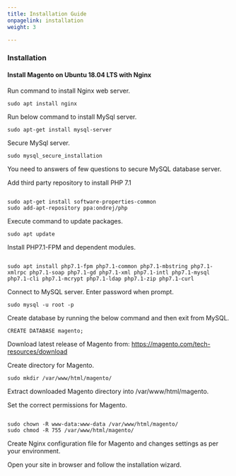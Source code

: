 ```yaml
---
title: Installation Guide
onpagelink: installation
weight: 3

---
```


### Installation

#### Install Magento on Ubuntu 18.04 LTS with Nginx

Run command to install Nginx web server.

 ```
 sudo apt install nginx 
```

Run below command to install MySql server.

 ```
 sudo apt-get install mysql-server
```

Secure MySql server.

 ```
 sudo mysql_secure_installation
```

You need to answers of few questions to secure MySQL database server.

Add third party repository to install PHP 7.1

 ```
 
sudo apt-get install software-properties-common
sudo add-apt-repository ppa:ondrej/php

```

Execute command to update packages.

 ```
 sudo apt update  
```

Install PHP7.1-FPM and dependent modules.

 ```
 
sudo apt install php7.1-fpm php7.1-common php7.1-mbstring php7.1-xmlrpc php7.1-soap php7.1-gd php7.1-xml php7.1-intl php7.1-mysql php7.1-cli php7.1-mcrypt php7.1-ldap php7.1-zip php7.1-curl

```

Connect to MySQL server. Enter password when prompt.

 ```
 sudo mysql -u root -p
```

Create database by running the below command and then exit from MySQL.

 ```
 CREATE DATABASE magento;
```

Download latest release of Magento from: https://magento.com/tech-resources/download

Create directory for Magento.

 ```
 sudo mkdir /var/www/html/magento/
```

Extract downloaded Magento directory into /var/www/html/magento.

Set the correct permissions for Magento.

 ```

sudo chown -R www-data:www-data /var/www/html/magento/
sudo chmod -R 755 /var/www/html/magento/

```

Create Nginx configuration file for Magento and changes settings as per your environment.

Open your site in browser and follow the installation wizard.

